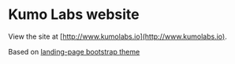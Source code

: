 # Kumo Labs website

View the site at [http://www.kumolabs.io](http://www.kumolabs.io).

Based on [landing-page bootstrap theme ](http://startbootstrap.com/templates/landing-page/)
